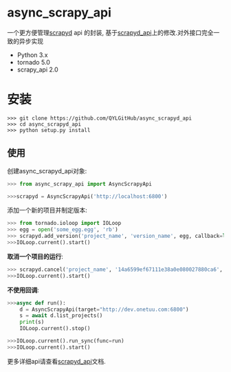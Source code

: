 # async_scrapy_api
一个更方便管理[scrapyd] api 的封装, 基于[scrapyd_api]上的修改.对外接口完全一致的异步实现

* Python 3.x
* tornado 5.0
* scrapy_api 2.0

[scrapyd]: https://github.com/scrapy/scrapyd
[scrapyd_api]: https://github.com/djm/python-scrapyd-api
[async_scrapy_api]: https://github.com/QYLGitHub/async_scrapyd_api
# 安装
```
>>> git clone https://github.com/QYLGitHub/async_scrapyd_api
>>> cd async_scrapyd_api
>>> python setup.py install
```

## 使用
创建async_scrapyd_api对象:
```python
>>> from async_scrapy_api import AsyncScrapyApi

>>>scrapyd = AsyncScrapyApi('http://localhost:6800')
```

添加一个新的项目并制定版本:

```python
>>> from tornado.ioloop import IOLoop
>>> egg = open('some_egg.egg', 'rb')
>>> scrapyd.add_version('project_name', 'version_name', egg, callback=lambda response: print(response, IOLoop.current().stop()))
>>>IOLoop.current().start()
```

**取消一个项目的运行**:

```python
>>> scrapyd.cancel('project_name', '14a6599ef67111e38a0e080027880ca6', callback=lambda response: print(response, IOLoop.current().stop()))
>>>IOLoop.current().start()
```
**不使用回调**:
```python
>>>async def run():
    d = AsyncScrapyApi(target="http://dev.onetuu.com:6800")
    s = await d.list_projects()
    print(s)
    IOLoop.current().stop()

>>>IOLoop.current().run_sync(func=run)
>>>IOLoop.current().start()
```
更多详细api请查看[scrapyd_api]文档.

